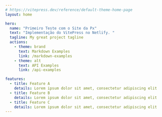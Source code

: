 ```yaml
---
# https://vitepress.dev/reference/default-theme-home-page
layout: home

hero:
  name: "Primeiro Teste com o Site da Px"
  text: "Implementação do VitePress no Netlify. "
  tagline: My great project tagline
  actions:
    - theme: brand
      text: Markdown Examples
      link: /markdown-examples
    - theme: alt
      text: API Examples
      link: /api-examples

features:
  - title: Feature A
    details: Lorem ipsum dolor sit amet, consectetur adipiscing elit
  - title: Feature B
    details: Lorem ipsum dolor sit amet, consectetur adipiscing elit
  - title: Feature C
    details: Lorem ipsum dolor sit amet, consectetur adipiscing elit
---
```


